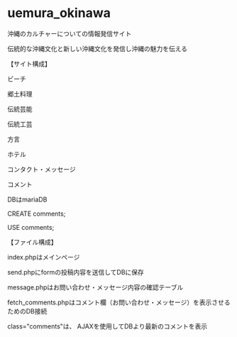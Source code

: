 # uemura_okinawa

沖縄のカルチャーについての情報発信サイト

伝統的な沖縄文化と新しい沖縄文化を発信し沖縄の魅力を伝える

【サイト構成】

ビーチ

郷土料理

伝統芸能

伝統工芸

方言

ホテル

コンタクト・メッセージ

コメント

DBはmariaDB

CREATE comments;

USE comments;

【ファイル構成】

index.phpはメインページ

send.phpにformの投稿内容を送信してDBに保存

message.phpはお問い合わせ・メッセージ内容の確認テーブル

fetch_comments.phpはコメント欄（お問い合わせ・メッセージ）を表示させるためのDB接続

class="comments"は、 AJAXを使用してDBより最新のコメントを表示
